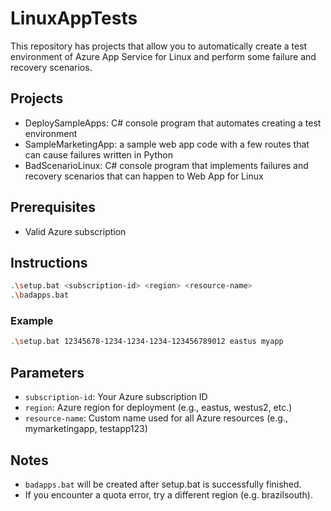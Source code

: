 # LinuxAppTests

This repository has projects that allow you to automatically create a test environment of Azure App Service for Linux and perform some failure and recovery scenarios.

## Projects

- DeploySampleApps: C# console program that automates creating a test environment
- SampleMarketingApp: a sample web app code with a few routes that can cause failures written in Python
- BadScenarioLinux: C# console program that implements failures and recovery scenarios that can happen to Web App for Linux

## Prerequisites

- Valid Azure subscription

## Instructions

```bash
.\setup.bat <subscription-id> <region> <resource-name>
.\badapps.bat
```

### Example
```bash
.\setup.bat 12345678-1234-1234-1234-123456789012 eastus myapp
```

## Parameters

- `subscription-id`: Your Azure subscription ID
- `region`: Azure region for deployment (e.g., eastus, westus2, etc.)
- `resource-name`: Custom name used for all Azure resources (e.g., mymarketingapp, testapp123)

## Notes

- `badapps.bat` will be created after setup.bat is successfully finished.
- If you encounter a quota error, try a different region (e.g. brazilsouth).
